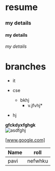 # resume
### my details
#### my details
###### my details
# branches
- it
 - cse
  
   - bkhj
     - v.jfvhj*
 - hj



 
**gfckdyxfghgk**    
![asdfghj](https://image.shutterstock.com/image-vector/initial-letter-hi-logo-lowercase-260nw-1131489086.jpg)


[www.google.com]

Name|roll
----|----
pavi|nefwhku
